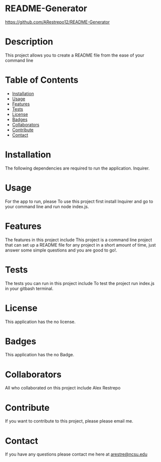 # README-Generator
  https://github.com/ARestrepo12/README-Generator

  # Description
  This project allows you to create a README file from the ease of your command line
  # Table of Contents
  * [Installation](#installation)
  * [Usage](#usage)
  * [Features](#features)
  * [Tests](#tests)
  * [License](#license)
  * [Badges](#badges)
  * [Collaborators](#collaborators)
  * [Contribute](#contribute)
  * [Contact](#contact)
  # Installation
  The following dependencies are required to run the application. Inquirer.
  # Usage
  For the app to run, please To use this project first install Inquirer and go to your command line and run node index.js.
  # Features
  The features in this project include This project is a command line project that can set up a README file for any project in a short amount of time, just answer some simple questions and you are good to go!.
  # Tests
  The tests you can run in this project include To test the project run index.js in your gitbash terminal.
  # License
  This application has the no license.
  # Badges
  This application has the no Badge.
  # Collaborators
  All who collaborated on this project include Alex Restrepo
  # Contribute
  If you want to contribute to this project, please please email me.
  # Contact
  If you have any questions please contact me here at arestre@ncsu.edu
